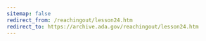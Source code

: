 ```yaml
---
sitemap: false 
redirect_from: /reachingout/lesson24.htm 
redirect_to: https://archive.ada.gov/reachingout/lesson24.htm 
---
```

